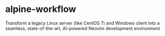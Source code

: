 # alpine-workflow
Transform a legacy Linux server (like CentOS 7) and Windows client into a seamless, state-of-the-art, AI-powered Neovim development environment
